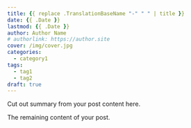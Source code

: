 ```yaml
---
title: {{ replace .TranslationBaseName "-" " " | title }}
date: {{ .Date }}
lastmod: {{ .Date }}
author: Author Name
# authorlink: https://author.site
cover: /img/cover.jpg
categories:
  - category1
tags:
  - tag1
  - tag2
draft: true
---
```


Cut out summary from your post content here.

<!--more-->

The remaining content of your post.
